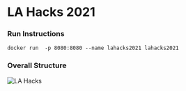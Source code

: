 # LA Hacks 2021

### Run Instructions

```
docker run  -p 8080:8080 --name lahacks2021 lahacks2021
```


### Overall Structure

![LA Hacks](https://user-images.githubusercontent.com/38309438/111939856-95e70f80-8a8a-11eb-8b27-00c6e4cff838.png)
